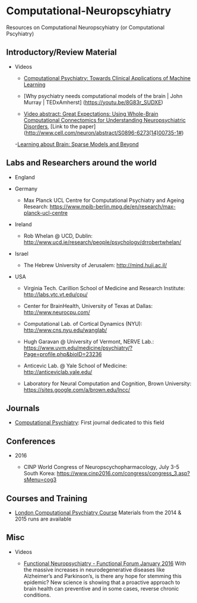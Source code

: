 # Computational-Neuropscyhiatry
Resources on Computational Neuropscyhiatry (or Computational Pscyhiatry)


Introductory/Review Material
--------------------

  * Videos

    - [Computational Psychiatry: Towards Clinical Applications of Machine Learning](https://youtu.be/ZWqKIf1lp60)
 
    - [Why psychiatry needs computational models of the brain | John Murray | TEDxAmherst] (https://youtu.be/8G83r_SUDXE)
   
    - [Video abstract: Great Expectations: Using Whole-Brain Computational Connectomics for Understanding Neuropsychiatric Disorders](https://youtu.be/zQEwZRY1Nds),
    [Link to the paper] (http://www.cell.com/neuron/abstract/S0896-6273(14)00735-1#)

    -[Learning about Brain: Sparse Models and Beyond](https://youtu.be/mSklD5oEv0U)

Labs and Researchers around the world
-------------------------------------

* England


* Germany
  
  - Max Planck UCL Centre for Computational Psychiatry and Ageing Research: https://www.mpib-berlin.mpg.de/en/research/max-planck-ucl-centre

* Ireland
  
  - Rob Whelan @ UCD, Dublin: http://www.ucd.ie/research/people/psychology/drrobertwhelan/

* Israel

  - The Hebrew University of Jerusalem: http://mind.huji.ac.il/

* USA

  - Virginia Tech. Carillion School of Medicine and Research Institute: http://labs.vtc.vt.edu/cpu/

  - Center for BrainHealth, University of Texas at Dallas: http://www.neurocpu.com/
  
  - Computational Lab. of Cortical Dynamics (NYU): http://www.cns.nyu.edu/wanglab/

  - Hugh Garavan @ University of Vermont, NERVE Lab.: https://www.uvm.edu/medicine/psychiatry/?Page=profile.php&bioID=23236

  - Anticevic Lab. @ Yale School of Medicine: http://anticeviclab.yale.edu/
  
  - Laboratory for Neural Computation and Cognition, Brown University: https://sites.google.com/a/brown.edu/lncc/


Journals
--------

* [Computational Psychiatry](http://computationalpsychiatry.org/#home): First journal dedicated to this field


Conferences
----------

* 2016

    - CINP World Congress of Neuropscychopharmacology, July 3-5 South Korea: https://www.cinp2016.com/congress/congress_3.asp?sMenu=cog3

Courses and Training
-------------------

* [London Computational Psychiatry Course](https://sites.google.com/site/comppsychcourse/home) Materials from the 2014 & 2015 runs are available


Misc
----

  * Videos

    - [Functional Neuropsychiatry - Functional Forum January 2016](https://youtu.be/R4c1-vCVwiE)
      With the massive increases in neurodegenerative diseases like Alzheimer’s and Parkinson’s, is there any hope for stemming this epidemic?
      New science is showing that a proactive approach to brain health can preventive and in some cases, reverse chronic conditions.


